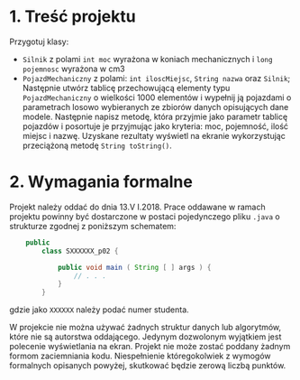 # 1. Treść projektu

Przygotuj klasy:
* `Silnik` z polami `int moc` wyrażona w koniach mechanicznych i `long pojemnosc` wyrażona w cm3
* `PojazdMechaniczny` z polami: `int iloscMiejsc`, `String nazwa` oraz `Silnik`; Następnie utwórz tablicę przechowującą elementy typu `PojazdMechaniczny` o wielkości 1000 elementów i wypełnij ją pojazdami o parametrach losowo wybieranych ze zbiorów danych opisujących dane modele. Następnie napisz metodę, która przyjmie jako parametr tablicę pojazdów i posortuje je przyjmując jako kryteria: moc, pojemność, ilość miejsc i nazwę. Uzyskane rezultaty wyświetl na ekranie wykorzystując przeciążoną metodę `String toString()`.

# 2. Wymagania formalne

Projekt należy oddać do dnia 13.V I.2018. Prace oddawane w ramach projektu powinny być dostarczone w postaci pojedynczego pliku `.java` o strukturze zgodnej z poniższym schematem:

``` java
    public
        class SXXXXXX_p02 {

            public void main ( String [ ] args ) {
                // . . .
            }
        }
```

gdzie jako `XXXXXX` należy podać numer studenta.

W projekcie nie można używać żadnych struktur danych lub algorytmów, które nie są autorstwa oddającego. Jedynym dozwolonym wyjątkiem jest polecenie wyświetlania na ekran. Projekt nie może zostać poddany żadnym formom zaciemniania kodu. Niespełnienie któregokolwiek z wymogów formalnych opisanych powyżej, skutkować będzie zerową liczbą punktów.
